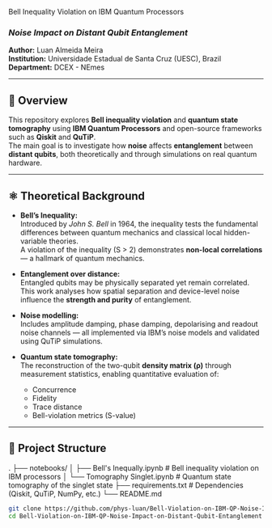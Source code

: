  Bell Inequality Violation on IBM Quantum Processors  
### *Noise Impact on Distant Qubit Entanglement*

**Author:** Luan Almeida Meira  
**Institution:** Universidade Estadual de Santa Cruz (UESC), Brazil  
**Department:** DCEX - NEmes  

---

## 🧭 Overview  
This repository explores **Bell inequality violation** and **quantum state tomography** using **IBM Quantum Processors** and open-source frameworks such as **Qiskit** and **QuTiP**.  
The main goal is to investigate how **noise** affects **entanglement** between **distant qubits**, both theoretically and through simulations on real quantum hardware.

---

## ⚛️ Theoretical Background  

- **Bell’s Inequality:**  
  Introduced by *John S. Bell* in 1964, the inequality tests the fundamental differences between quantum mechanics and classical local hidden-variable theories.  
  A violation of the inequality (S > 2) demonstrates **non-local correlations** — a hallmark of quantum mechanics.

- **Entanglement over distance:**  
  Entangled qubits may be physically separated yet remain correlated. This work analyses how spatial separation and device-level noise influence the **strength and purity** of entanglement.

- **Noise modelling:**  
  Includes amplitude damping, phase damping, depolarising and readout noise channels — all implemented via IBM’s noise models and validated using QuTiP simulations.

- **Quantum state tomography:**  
  The reconstruction of the two-qubit **density matrix (ρ)** through measurement statistics, enabling quantitative evaluation of:
  - Concurrence  
  - Fidelity  
  - Trace distance 
  - Bell-violation metrics (S-value)

---

## 🧩 Project Structure  
.
├── notebooks/
│ ├── Bell's Inequally.ipynb # Bell inequality violation on IBM processors
│ └── Tomography Singlet.ipynb # Quantum state tomography of the singlet state
├── requirements.txt # Dependencies (Qiskit, QuTiP, NumPy, etc.)
└── README.md
```bash
git clone https://github.com/phys-luan/Bell-Violation-on-IBM-QP-Noise-Impact-on-Distant-Qubit-Entanglement.git
cd Bell-Violation-on-IBM-QP-Noise-Impact-on-Distant-Qubit-Entanglement

